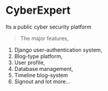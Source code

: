# CyberExpert

Its a public cyber security platform

> The major features,

  1. Django user-authentication system,
  2. Blog-type platform,
  3. User profile,
  4. Database management,
  5. Timeline blog-system
  6. Signout and lot more...
